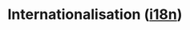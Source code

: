 
<a name="internationalisation"></a>

# Internationalisation ([i18n](http://www.i18nguy.com/origini18n.html))
